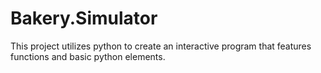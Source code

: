 # Bakery.Simulator
This project utilizes python to create an interactive program that features functions and basic python elements. 
